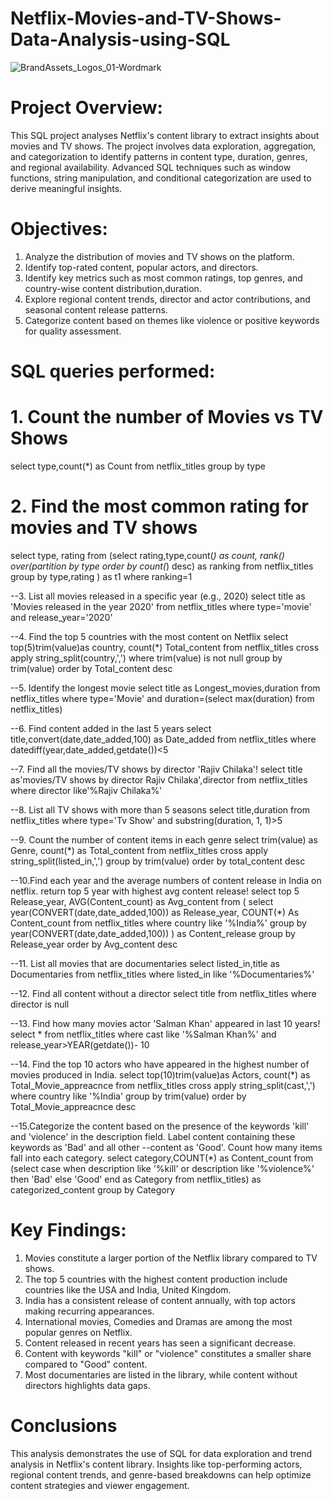 # Netflix-Movies-and-TV-Shows-Data-Analysis-using-SQL
![BrandAssets_Logos_01-Wordmark](https://github.com/user-attachments/assets/9a4a5d90-783b-4d40-a5dd-f44bf3cd8441)
# Project Overview:
This SQL project analyses Netflix's content library to extract insights about movies and TV shows. The project involves data exploration, aggregation, and categorization to identify patterns in content type, duration, genres, and regional availability. Advanced SQL techniques such as window functions, string manipulation, and conditional categorization are used to derive meaningful insights.

# Objectives:
1.	Analyze the distribution of movies and TV shows on the platform.
2.	Identify top-rated content, popular actors, and directors. 
3.	Identify key metrics such as most common ratings, top genres, and country-wise content distribution,duration.
4.	Explore regional content trends, director and actor contributions, and seasonal content release patterns.
5.	Categorize content based on themes like violence or positive keywords for quality assessment.

# SQL queries performed:
# 1. Count the number of Movies vs TV Shows
  select type,count(*) as Count from netflix_titles group by type
# 2. Find the most common rating for movies and TV shows
select type,
	   rating from
	   (select rating,type,count(*) as count,
	   rank() over(partition by type order by count(*) desc) as ranking 
	   from netflix_titles group by type,rating 
        ) as t1 
	where ranking=1

--3. List all movies released in a specific year (e.g., 2020)
select title as 'Movies released in the year 2020' from netflix_titles
	where type='movie' and release_year='2020'

--4. Find the top 5 countries with the most content on Netflix
select top(5)trim(value)as country,
		count(*) Total_content from netflix_titles
		cross apply string_split(country,',')
  where trim(value) is not null 
  group by trim(value) 
  order by Total_content desc

--5. Identify the longest movie
select title as Longest_movies,duration from netflix_titles 
	where type='Movie' and duration=(select max(duration) from netflix_titles)

--6. Find content added in the last 5 years
select title,convert(date,date_added,100) as Date_added from netflix_titles 
	where datediff(year,date_added,getdate())<5

--7. Find all the movies/TV shows by director 'Rajiv Chilaka'!
select title as'movies/TV shows by director Rajiv Chilaka',director from netflix_titles 
	where director like'%Rajiv Chilaka%'

--8. List all TV shows with more than 5 seasons
select title,duration from netflix_titles where type='Tv Show' and substring(duration, 1, 1)>5

--9. Count the number of content items in each genre
select trim(value) as Genre, count(*) as Total_content from netflix_titles cross apply string_split(listed_in,',') 
	group by trim(value) 
	order by total_content desc

--10.Find each year and the average numbers of content release in India on netflix. return top 5 year with highest avg content release!
select top 5 Release_year, AVG(Content_count) as Avg_content from
(
	select year(CONVERT(date,date_added,100)) as Release_year, 
	COUNT(*) As Content_count from netflix_titles 
	where country like '%India%' 
	group by year(CONVERT(date,date_added,100))
)
as Content_release
group by Release_year 
order by Avg_content desc

--11. List all movies that are documentaries
select listed_in,title as Documentaries from netflix_titles
	where listed_in like '%Documentaries%'

--12. Find all content without a director
select title from netflix_titles where director is null

--13. Find how many movies actor 'Salman Khan' appeared in last 10 years!
select * from netflix_titles
	where cast like '%Salman Khan%' and release_year>YEAR(getdate())- 10

--14. Find the top 10 actors who have appeared in the highest number of movies produced in India.
select top(10)trim(value)as Actors,
		count(*) as Total_Movie_appreacnce  from netflix_titles
		cross apply string_split(cast,',')
where country like '%India' 
group by trim(value) 
order by Total_Movie_appreacnce desc

--15.Categorize the content based on the presence of the keywords 'kill' and 'violence' in  the description field. Label content containing these keywords as 'Bad' and all other 
--content as 'Good'. Count how many items fall into each category.
select category,COUNT(*) as Content_count from
(select 
	case 
		when description like '%kill' or description like '%violence%' then 'Bad'
		else 'Good'
	end as Category
from netflix_titles) as categorized_content 
group by Category


# Key Findings:
1.	Movies constitute a larger portion of the Netflix library compared to TV shows.
2.	The top 5 countries with the highest content production include countries like the USA and India, United Kingdom.
3.	India has a consistent release of content annually, with top actors making recurring appearances.
4.	International movies, Comedies and Dramas are among the most popular genres on Netflix.
5.	Content released in recent years has seen a significant decrease.
6.	Content with keywords "kill" or "violence" constitutes a smaller share compared to "Good" content.
7.	Most documentaries are listed in the library, while content without directors highlights data gaps.

 # Conclusions
This analysis demonstrates the use of SQL for data exploration and trend analysis in Netflix's content library. Insights like top-performing actors, regional content trends, and genre-based breakdowns can help optimize content strategies and viewer engagement. 
